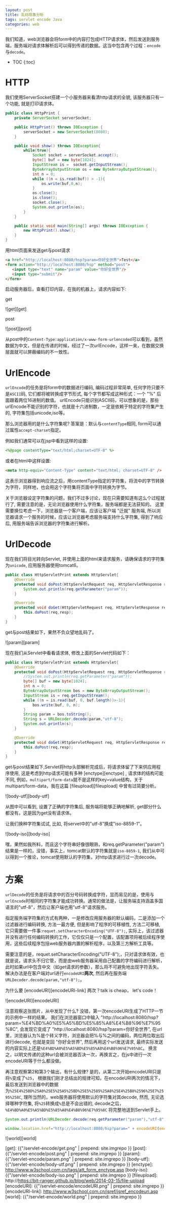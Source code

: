 ```yaml
---
layout: post
title: 乱码现象分析
tags: servlet encode Java
categories: web
---
```


我们知道，web浏览器会将form中的内容打包成HTTP请求体，然后发送到服务端，服务端对请求体解析后可以得到传递的数据。这当中包含两个过程：`encode`与`decode`。

* TOC
{:toc}


#  HTTP

我们使用ServerSocket搭建一个小服务器来看清http请求的全貌, 该服务器只有一个功能, 就是打印请求体。

~~~java
public class HttpPrint {
    private ServerSocket serverSocket;

    public HttpPrint() throws IOException {
        serverSocket = new ServerSocket(8080);
    }

    public void show() throws IOException{
        while(true){
            Socket socket = serverSocket.accept();
            byte[] buf = new byte[1024];
            InputStream is =  socket.getInputStream();
            ByteArrayOutputStream os = new ByteArrayOutputStream();
            int n = 0;
            while ((n = is.read(buf)) > -1){
                os.write(buf,0,n);
            }
            os.close();
            is.close();
            socket.close();
            System.out.println(os);
        }
    }

    public static void main(String[] args) throws IOException {
        new HttpPrint().show();
    }
}
~~~

用html页面来发送get与post请求

~~~html
<a href="http://localhost:8080/hsp?param=你好全世界">Test</a>
<form action="http://localhost:8080/hsp" method="post">
   <input type="text" name="param" value="你好全世界"/>
   <input type="submit"/>
</form>
~~~

启动服务器后，查看打印内容，在我的机器上，请求内容如下:

get

![get][get]

post

![post][post]

从post中的`Content-Type:application/x-www-form-urlencoded`可以看到，虽然数据为中文，但是在传递的时候，经过了一次urlEncode，这样一来，在数据交换层面就可以屏蔽编码的不一致性。

#  UrlEncode

`urlEncode`的任务是将form中的数据进行编码, 编码过程非常简单, 任何字符只要不是`ASCII`码, 它们都将被转换成字节形式, 每个字节都写成这种形式：一个 "%" 后面跟着两位16进制的数值。
urlEncode只能识别ASCII码，可以想象的是，那些urlEncode不能识别的字符，也就是十六进制数，一定是依赖于特定的字符集产生的, 字符集包括unicode,iso等。

那么浏览器用的是什么字符集呢? 答案是：默认与`contentType`相同, form可以通过属性`accept-charset`指定。

例如我们通常可以在jsp中看到这样的设置:

~~~jsp
<%@page contentType="text/html;charset=UTF-8" %>
~~~

或者在html中这样设置:

~~~html
<meta http-equiv="Content-Type" content="text/html; charset=UTF-8" />
~~~

这表示浏览器得到响应流之后，用contentType指定的字符集，将流中的字节转换为字符，同样地，也会用这个字符集将页面中字符转换为字节。

关于浏览器设定字符集的问题，我们不过多讨论，现在只需要知道有这么个过程就行了, 需要注意的是，无论浏览器使用什么字符集，服务端都是无法获知的。
这里需要换位考虑一下，浏览器是一个客户端，应该让客户端 "迁就" 服务端, 所以浏览器请求一个服务的时候，应该让浏览器考虑服务端支持什么字符集, 得到了响应后, 用服务端告诉浏览器的字符集进行解析。


#  UrlDecode

现在我们将目光转向Servlet, 并使用上面的html来请求服务，请确保请求的字符集为`unicode`, 应用服务器使用tomcat6。

~~~java
public class HttpServletPrint extends HttpServlet{
    @Override
    protected void doPost(HttpServletRequest req, HttpServletResponse resp) throws ServletException, IOException {
        System.out.println(req.getParameter("param"));
    }

    @Override
    protected void doGet(HttpServletRequest req, HttpServletResponse resp) throws ServletException, IOException {
        this.doPost(req,resp);
    }
}
~~~

get与post结果如下，果然不负众望地乱码了。

![param][param]

现在我们从Servlet中看看请求体, 修改上面的Servlet代码如下：

~~~java
public class HttpServletPrint extends HttpServlet{
    @Override
    protected void doPost(HttpServletRequest req, HttpServletResponse resp) throws ServletException, IOException {
        //System.out.println(req.getParameter("param"));
        byte[] buf = new byte[1024];
        int n = 0;
        ByteArrayOutputStream bos = new ByteArrayOutputStream();
        InputStream is = req.getInputStream();
        while ((n = is.read(buf, 0, buf.length))>-1){
            bos.write(buf, 0, n);
        }
        String param = bos.toString();
        String s = URLDecoder.decode(param,"utf-8");
        System.out.println(s);
    }

    @Override
    protected void doGet(HttpServletRequest req, HttpServletResponse resp) throws ServletException, IOException {
        this.doPost(req,resp);
    }
}
~~~

get与post结果如下,Servlet将http头部解析完成后，将请求体留了下来供应用程序使用, 这是考虑到http请求可能有多种 [enctype][enctype] , 请求体的结构可能不同,
例如，`multipart/form-data`就不是这样的key=value结构，关于multipart/form-data，我在这篇 [fileupload][fileupload] 中曾有过简要分析。

![body-utf][body-utf]

从图中可以看到, 设置了正确的字符集后, 服务端将能够正确地解析, get部分什么都没有，这是因为get没有请求体。

让我们换种字符集试试, 比如, 将servet中的"utf-8"换成"iso-8859-1"。

![body-iso][body-iso]

嘿，果然如我所料，而且这个字符串好像很眼熟，和req.getParameter("param")结果是一样的，没错，事实上，tomcat默认的字符集就是`iso-8859-1`, 我们从中可以得到一个推论，tomcat使用默认的字符集，对http请求进行过一次decode。



#  方案

`urlDecode`的任务是将请求中的百分号码转换成字符，显而易见的是，使用与`urlEncode`时相同的字符集才能成功转换。通常的做法是，让服务端支持涵盖多国语言的"utf-8"，然后让客户端也用"utf-8"请求服务。

指定服务端字符集的方式有两种，一是修改应用服务器的默认编码，二是添加一个过滤器进行编码转换, 方法一最方便, 但是影响了程序的可移植性, 方法二可移植, 它只需要做一件事:`requet.setCharacterEncoding("UTF-8");`,
实际上，该过滤器并没有进行任何编码转换的工作，它仅仅只是一个配置，该配置项将被后续程序使用，这些后续程序包括web服务器内置的解析程序，以及第三方解析工具等。

需要注意的是，requet.setCharacterEncoding("UTF-8");，只对请求体有效，也就是说，请求头不归它管，而是由web服务器采用自己配置的字符编码进行解析，此时如果url中包含中文（如get请求的参数），那么将不可避免地出现字符丢失。
解决办法是在客户端对url进行`encodeURI`**两次**, 然后再在服务端`URLDecoder.decode(param,"utf-8");`。

为什么要 [encodeURI][encodeURI-link] 两次？talk is cheap， let's code！

![encodeURI][encodeURI]

注意观察这张图片，从中发现了什么? 没错，第一次encodeURI生成了HTTP一节的示例中一样的结果。
我们在浏览器窗口中输入 "http://localhost:8080/hsp?param=%E4%BD%A0%E5%A5%BD%E5%85%A8%E4%B8%96%E7%95%8C", 会发现它变成了 "http://localhost:8080/hsp?param=你好全世界",
在url里，浏览器认为%是个转义字符，浏览器会把%与%之间的编码，两位两位取出后进行decode, 也就是变回 "你好全世界", 然后再用这个url发送请求, 最终实际发送的内容实际上还是`%E4%BD%A0%E5%A5%BD%E5%85%A8%E4%B8%96%E7%95%8C`。
换言之，以明文传递的这种url会被浏览器否决一次，再换言之，在js中进行一次encodeURI等于什么都没做。

再注意观察第2和第3个输出，有什么规律? 是的，从第二次开始encodeURI只是将`%`变成了`%25`，
根据我们刚才总结出的规律可知，在encodeURI两次的情况下，最后发送到浏览器中的数据为`%25E4%25BD%25A0%25E5%25A5%25BD%25E5%2585%25A8%25E4%25B8%2596%25E7%2595%258C`,
理所当然的，web服务器将使用默认的字符集对其decode, 然而, 无论选择哪种字符集, 将`%25`转换成`%`总是不会出错的, decode之后，`%E4%BD%A0%E5%A5%BD%E5%85%A8%E4%B8%96%E7%95%8C` 将完整地送到Servlet手上。

~~~java
System.out.println(URLDecoder.decode(req.getParameter("param"),"utf-8"));
~~~

~~~javascript
window.location.href="http://localhost:8080/hsp?param=" + encodeURI(encodeURI('你好全世界'));
~~~

![world][world]

[get]: {{"/servlet-encode/get.png" | prepend: site.imgrepo }}
[post]: {{"/servlet-encode/post.png" | prepend: site.imgrepo }}
[param]: {{"/servlet-encode/param.png" | prepend: site.imgrepo }}
[body-utf]: {{"/servlet-encode/body-utf.png" | prepend: site.imgrepo }}
[enctype]: http://www.w3school.com.cn/tags/att_form_enctype.asp
[body-iso]: {{"/servlet-encode/body-iso.png" | prepend: site.imgrepo }}
[fileupload]: http://https://bit-ranger.github.io/blog/web/2014-03-15/file-upload
[encodeURI]: {{"/servlet-encode/encodeURI.png" | prepend: site.imgrepo }}
[encodeURI-link]: http://www.w3school.com.cn/jsref/jsref_encodeuri.asp
[world]: {{"/servlet-encode/world.png" | prepend: site.imgrepo }}